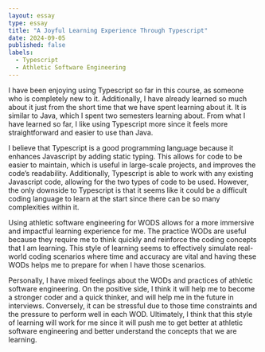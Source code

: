 ```yaml
---
layout: essay
type: essay
title: "A Joyful Learning Experience Through Typescript"
date: 2024-09-05
published: false
labels:
  - Typescript
  - Athletic Software Engineering
---
```

I have been enjoying using Typescript so far in this course, as someone who is completely new to it. 
Additionally, I have already learned so much about it just from the short time that we have spent learning about it.
It is similar to Java, which I spent two semesters learning about.
From what I have learned so far, I like using Typescript more since it feels more straightforward and easier to use than Java.  

I believe that Typescript is a good programming language because it enhances Javascript by adding static typing. 
This allows for code to be easier to maintain, which is useful in large-scale projects, and improves the code’s readability.
Additionally, Typescript is able to work with any existing Javascript code, allowing for the two types of code to be used.
However, the only downside to Typescript is that it seems like it could be a difficult coding language to learn at the start since there can be so many complexities within it.

Using athletic software engineering for WODS allows for a more immersive and impactful learning experience for me.
The practice WODs are useful because they require me to think quickly and reinforce the coding concepts that I am learning.
This style of learning seems to effectively simulate real-world coding scenarios where time and accuracy are vital and having these WODs helps me to prepare for when I have those scenarios.

Personally, I have mixed feelings about the WODs and practices of athletic software engineering.
On the positive side, I think it will help me to become a stronger coder and a quick thinker, and will help me in the future in interviews.
Conversely, it can be stressful due to those time constraints and the pressure to perform well in each WOD.
Ultimately, I think that this style of learning will work for me since it will push me to get better at athletic software engineering and better understand the concepts that we are learning. 
